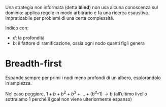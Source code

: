 Una strategia non informata (detta **blind**) non usa alcuna conoscenza sul dominio: applica regole in modo arbitrario e fa una ricerca esaustiva. Impraticabile per problemi di una certa complessità.

Indico con:
- *d*: la profondità
- *b*: il fattore di ramificazione, ossia ogni nodo quanti figli genera

# Breadth-first
Espande sempre per primi i nodi meno profondi di un albero, esplorandolo in ampiezza.

Nel caso peggiore, $1 + b + b^2 + b^3 +…+(b^d – 1) \to b$
(all’ultimo livello sottraiamo 1 perché il goal non viene ulteriormente espanso)
